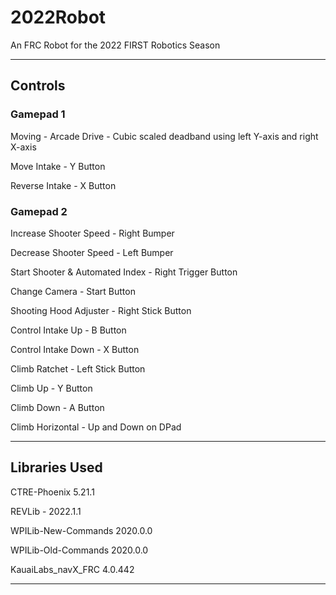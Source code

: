 # 2022Robot

An FRC Robot for the 2022 FIRST Robotics Season

-----------------------------------------------

## Controls

### Gamepad 1

Moving - Arcade Drive - Cubic scaled deadband using left Y-axis and right X-axis

Move Intake - Y Button

Reverse Intake - X Button

### Gamepad 2

Increase Shooter Speed - Right Bumper

Decrease Shooter Speed - Left Bumper

Start Shooter & Automated Index - Right Trigger Button

Change Camera - Start Button

Shooting Hood Adjuster - Right Stick Button

Control Intake Up - B Button

Control Intake Down - X Button

Climb Ratchet - Left Stick Button

Climb Up - Y Button
  
Climb Down - A Button

Climb Horizontal - Up and Down on DPad

-----------------------------------------------  

## Libraries Used

CTRE-Phoenix 5.21.1

REVLib - 2022.1.1

WPILib-New-Commands 2020.0.0

WPILib-Old-Commands 2020.0.0

KauaiLabs_navX_FRC 4.0.442
  
-----------------------------------------------
